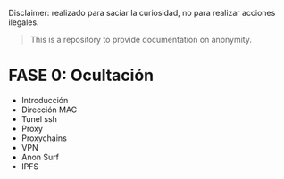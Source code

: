 Disclaimer: realizado para saciar la curiosidad, no para realizar acciones ilegales.

> This is a repository to provide documentation on anonymity.

# FASE 0: Ocultación
* Introducción
* Dirección MAC
* Tunel ssh
* Proxy
* Proxychains
* VPN
* Anon Surf
* IPFS

